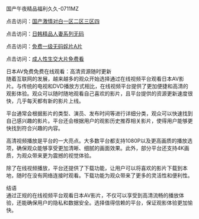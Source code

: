 国产午夜精品福利久久-0711MZ

点击访问：<a href="https://heiliaowzu4ur.pages.dev">国产激情对白一区二区三区四</a>

点击访问：<a href="https://heiliaoxqkkct.pages.dev">日韩精品人妻系列无码</a>

点击访问：<a href="https://heiliaowt0d7p.pages.dev">免费一级无码婬片A片</a>

点击访问：<a href="https://heiliaozj3tjd.pages.dev">成人性生交大片免费看</a>

日本AV免费免费在线观看：高清资源随时更新  
随着互联网的发展，越来越多的观众开始选择通过在线视频平台观看日本AV影片。与传统的电视和DVD播放方式相比，在线视频平台提供了更加便捷和高清的观影体验。观众可以随时随地观看自己喜欢的影片，且平台提供的资源更新速度很快，几乎每天都有新的影片上线。

平台通常会根据影片的类型、演员、发布时间等进行详细分类，观众可以快速找到自己感兴趣的影片。平台还会根据用户的观影历史推荐相关影片，使得用户能够更快找到符合兴趣的内容。

高清视频播放是平台的一大亮点。大多数平台都支持1080P以及更高画质的播放选项，确保观众能够享受更加清晰、细腻的画面效果。此外，部分平台还支持4K画质，为观众带来更为震撼的视觉体验。

除了在线视频播放，平台还提供了下载功能，让用户可以将喜欢的影片下载到本地，随时在没有网络连接时观看。下载功能为观众带来了更多的灵活性和便利性。

结语  
通过正规的在线视频平台观看日本AV影片，不仅可以享受到高清流畅的播放体验，还能确保用户的隐私和数据安全。选择值得信赖的平台，保证观影体验更加愉快。

<span style="display:none;">[Canonical link](https://github.com/error40466/yaaa14 )</span>


